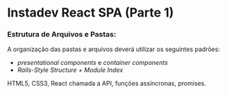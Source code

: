 # Instadev React SPA (Parte 1)
### Estrutura de Arquivos e Pastas:
A organização das pastas e arquivos deverá utilizar os seguintes padrões:
* *presentational components* e *container components* 
* *Rails-Style Structure + Module Index*

HTML5, CSS3, React chamada a API, funções assíncronas, promises.
